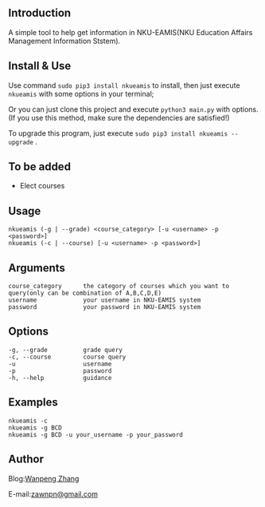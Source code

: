 ## Introduction
A simple tool to help get information in NKU-EAMIS(NKU Education Affairs Management Information Ststem).

## Install & Use
Use command `sudo pip3 install nkueamis` to install, then just execute `nkueamis` with some options in your terminal;

Or you can just clone this project and execute `python3 main.py` with options.(If you use this method, make sure the dependencies are satisfied!)

To upgrade this program, just execute `sudo pip3 install nkueamis --upgrade` .

## To be added
 - Elect courses

## Usage
    nkueamis (-g | --grade) <course_category> [-u <username> -p <password>]
    nkueamis (-c | --course) [-u <username> -p <password>]

## Arguments
    course_category      the category of courses which you want to query(only can be combination of A,B,C,D,E)
    username             your username in NKU-EAMIS system
    password             your password in NKU-EAMIS system

## Options
    -g, --grade          grade query
    -c, --course         course query
    -u                   username
    -p                   password
    -h, --help           guidance

## Examples
    nkueamis -c
    nkueamis -g BCD
    nkueamis -g BCD -u your_username -p your_password
    
## Author
Blog:[Wanpeng Zhang](http://www.oncemath.com)

E-mail:zawnpn@gmail.com
